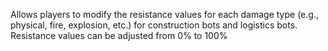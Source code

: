 Allows players to modify the resistance values for each damage type (e.g., physical, fire, explosion, etc.) for construction bots and logistics bots. Resistance values can be adjusted from 0% to 100%
